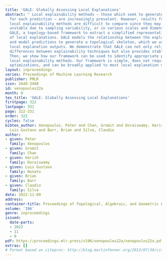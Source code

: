 ```yaml
---
title: 'GALE: Globally Assessing Local Explanations'
abstract: " Local explainability methods – those which seek to generate an explanation
  for each prediction – are increasingly prevalent. However, results from different
  local explainability methods are difficult to compare since they may be parameter-dependant,
  unstable due to sampling variability, or in various scales and dimensions. We propose
  GALE, a topology-based framework to extract a simplified representation from a set
  of local explanations. GALE models the relationship between the explanation space
  and model predictions to generate a topological skeleton, which we use to compare
  local explanation outputs. We demonstrate that GALE can not only reliably identify
  differences between explainability techniques but also provides stable representations.
  Then, we show how our framework can be used to identify appropriate parameters for
  local explainability methods. Our framework is simple, does not require complex
  optimizations, and can be broadly applied to most local explanation methods. "
layout: inproceedings
series: Proceedings of Machine Learning Research
publisher: PMLR
issn: 2640-3498
id: xenopoulos22a
month: 0
tex_title: 'GALE: Globally Assessing Local Explanations'
firstpage: 322
lastpage: 331
page: 322-331
order: 322
cycles: false
bibtex_author: Xenopoulos, Peter and Chan, Gromit and Doraiswamy, Harish and Nonato,
  Luis Gustavo and Barr, Brian and Silva, Claudio
author:
- given: Peter
  family: Xenopoulos
- given: Gromit
  family: Chan
- given: Harish
  family: Doraiswamy
- given: Luis Gustavo
  family: Nonato
- given: Brian
  family: Barr
- given: Claudio
  family: Silva
date: 2022-11-09
address:
container-title: Proceedings of Topological, Algebraic, and Geometric Learning 2022
volume: '196'
genre: inproceedings
issued:
  date-parts:
  - 2022
  - 11
  - 9
pdf: https://proceedings.mlr.press/v196/xenopoulos22a/xenopoulos22a.pdf
extras: []
# Format based on citeproc: http://blog.martinfenner.org/2013/07/30/citeproc-yaml-for-bibliographies/
---
```

